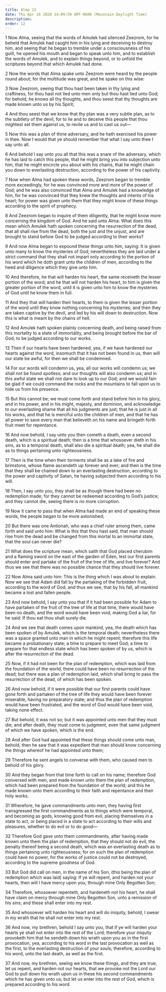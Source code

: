 ```yaml
---
title: Alma 12
date: Thu Apr 16 2020 14:09:59 GMT-0600 (Mountain Daylight Time)
description: 
order: 12
---
```


<p>
  1 Now Alma, seeing that the words of Amulek had silenced Zeezrom, for he
  beheld that Amulek had caught him in his lying and deceiving to destroy him,
  and seeing that he began to tremble under a consciousness of his guilt, he
  opened his mouth and began to speak unto him, and to establish the words of
  Amulek, and to explain things beyond, or to unfold the scriptures beyond that
  which Amulek had done.
</p>
<p>
  2 Now the words that Alma spake unto Zeezrom were heard by the people round
  about; for the multitude was great, and he spake on this wise:
</p>
<p>
  3 Now Zeezrom, seeing that thou hast been taken in thy lying and craftiness,
  for thou hast not lied unto men only but thou hast lied unto God; for behold,
  he knows all thy thoughts, and thou seest that thy thoughts are made known
  unto us by his Spirit;
</p>
<p>
  4 And thou seest that we know that thy plan was a very subtle plan, as to the
  subtlety of the devil, for to lie and to deceive this people that thou
  mightest set them against us, to revile us and to cast us out&#x2014;
</p>
<p>
  5 Now this was a plan of thine adversary, and he hath exercised his power in
  thee. Now I would that ye should remember that what I say unto thee I say unto
  all.
</p>
<p>
  6 And behold I say unto you all that this was a snare of the adversary, which
  he has laid to catch this people, that he might bring you into subjection unto
  him, that he might encircle you about with his chains, that he might chain you
  down to everlasting destruction, according to the power of his captivity.
</p>
<p>
  7 Now when Alma had spoken these words, Zeezrom began to tremble more
  exceedingly, for he was convinced more and more of the power of God; and he
  was also convinced that Alma and Amulek had a knowledge of him, for he was
  convinced that they knew the thoughts and intents of his heart; for power was
  given unto them that they might know of these things according to the spirit
  of prophecy.
</p>
<p>
  8 And Zeezrom began to inquire of them diligently, that he might know more
  concerning the kingdom of God. And he said unto Alma: What does this mean
  which Amulek hath spoken concerning the resurrection of the dead, that all
  shall rise from the dead, both the just and the unjust, and are brought to
  stand before God to be judged according to their works?
</p>
<p>
  9 And now Alma began to expound these things unto him, saying: It is given
  unto many to know the mysteries of God; nevertheless they are laid under a
  strict command that they shall not impart only according to the portion of his
  word which he doth grant unto the children of men, according to the heed and
  diligence which they give unto him.
</p>
<p>
  10 And therefore, he that will harden his heart, the same receiveth the lesser
  portion of the word; and he that will not harden his heart, to him is given
  the greater portion of the word, until it is given unto him to know the
  mysteries of God until he know them in full.
</p>
<p>
  11 And they that will harden their hearts, to them is given the lesser portion
  of the word until they know nothing concerning his mysteries; and then they
  are taken captive by the devil, and led by his will down to destruction. Now
  this is what is meant by the chains of hell.
</p>
<p>
  12 And Amulek hath spoken plainly concerning death, and being raised from this
  mortality to a state of immortality, and being brought before the bar of God,
  to be judged according to our works.
</p>
<p>
  13 Then if our hearts have been hardened, yea, if we have hardened our hearts
  against the word, insomuch that it has not been found in us, then will our
  state be awful, for then we shall be condemned.
</p>
<p>
  14 For our words will condemn us, yea, all our works will condemn us; we shall
  not be found spotless; and our thoughts will also condemn us; and in this
  awful state we shall not dare to look up to our God; and we would fain be glad
  if we could command the rocks and the mountains to fall upon us to hide us
  from his presence.
</p>
<p>
  15 But this cannot be; we must come forth and stand before him in his glory,
  and in his power, and in his might, majesty, and dominion, and acknowledge to
  our everlasting shame that all his judgments are just; that he is just in all
  his works, and that he is merciful unto the children of men, and that he has
  all power to save every man that believeth on his name and bringeth forth
  fruit meet for repentance.
</p>
<p>
  16 And now behold, I say unto you then cometh a death, even a second death,
  which is a spiritual death; then is a time that whosoever dieth in his sins,
  as to a temporal death, shall also die a spiritual death; yea, he shall die as
  to things pertaining unto righteousness.
</p>
<p>
  17 Then is the time when their torments shall be as a lake of fire and
  brimstone, whose flame ascendeth up forever and ever; and then is the time
  that they shall be chained down to an everlasting destruction, according to
  the power and captivity of Satan, he having subjected them according to his
  will.
</p>
<p>
  18 Then, I say unto you, they shall be as though there had been no redemption
  made; for they cannot be redeemed according to God&#x2019;s justice; and they
  cannot die, seeing there is no more corruption.
</p>
<p>
  19 Now it came to pass that when Alma had made an end of speaking these words,
  the people began to be more astonished;
</p>
<p>
  20 But there was one Antionah, who was a chief ruler among them, came forth
  and said unto him: What is this that thou hast said, that man should rise from
  the dead and be changed from this mortal to an immortal state, that the soul
  can never die?
</p>
<p>
  21 What does the scripture mean, which saith that God placed cherubim and a
  flaming sword on the east of the garden of Eden, lest our first parents should
  enter and partake of the fruit of the tree of life, and live forever? And thus
  we see that there was no possible chance that they should live forever.
</p>
<p>
  22 Now Alma said unto him: This is the thing which I was about to explain. Now
  we see that Adam did fall by the partaking of the forbidden fruit, according
  to the word of God; and thus we see, that by his fall, all mankind became a
  lost and fallen people.
</p>
<p>
  23 And now behold, I say unto you that if it had been possible for Adam to
  have partaken of the fruit of the tree of life at that time, there would have
  been no death, and the word would have been void, making God a liar, for he
  said: If thou eat thou shalt surely die.
</p>
<p>
  24 And we see that death comes upon mankind, yea, the death which has been
  spoken of by Amulek, which is the temporal death; nevertheless there was a
  space granted unto man in which he might repent; therefore this life became a
  probationary state; a time to prepare to meet God; a time to prepare for that
  endless state which has been spoken of by us, which is after the resurrection
  of the dead.
</p>
<p>
  25 Now, if it had not been for the plan of redemption, which was laid from the
  foundation of the world, there could have been no resurrection of the dead;
  but there was a plan of redemption laid, which shall bring to pass the
  resurrection of the dead, of which has been spoken.
</p>
<p>
  26 And now behold, if it were possible that our first parents could have gone
  forth and partaken of the tree of life they would have been forever miserable,
  having no preparatory state; and thus the plan of redemption would have been
  frustrated, and the word of God would have been void, taking none effect.
</p>
<p>
  27 But behold, it was not so; but it was appointed unto men that they must
  die; and after death, they must come to judgment, even that same judgment of
  which we have spoken, which is the end.
</p>
<p>
  28 And after God had appointed that these things should come unto man, behold,
  then he saw that it was expedient that man should know concerning the things
  whereof he had appointed unto them;
</p>
<p>
  29 Therefore he sent angels to converse with them, who caused men to behold of
  his glory.
</p>
<p>
  30 And they began from that time forth to call on his name; therefore God
  conversed with men, and made known unto them the plan of redemption, which had
  been prepared from the foundation of the world; and this he made known unto
  them according to their faith and repentance and their holy works.
</p>
<p>
  31 Wherefore, he gave commandments unto men, they having first transgressed
  the first commandments as to things which were temporal, and becoming as gods,
  knowing good from evil, placing themselves in a state to act, or being placed
  in a state to act according to their wills and pleasures, whether to do evil
  or to do good&#x2014;
</p>
<p>
  32 Therefore God gave unto them commandments, after having made known unto
  them the plan of redemption, that they should not do evil, the penalty thereof
  being a second death, which was an everlasting death as to things pertaining
  unto righteousness; for on such the plan of redemption could have no power,
  for the works of justice could not be destroyed, according to the supreme
  goodness of God.
</p>
<p>
  33 But God did call on men, in the name of his Son, (this being the plan of
  redemption which was laid) saying: If ye will repent, and harden not your
  hearts, then will I have mercy upon you, through mine Only Begotten Son;
</p>
<p>
  34 Therefore, whosoever repenteth, and hardeneth not his heart, he shall have
  claim on mercy through mine Only Begotten Son, unto a remission of his sins;
  and these shall enter into my rest.
</p>
<p>
  35 And whosoever will harden his heart and will do iniquity, behold, I swear
  in my wrath that he shall not enter into my rest.
</p>
<p>
  36 And now, my brethren, behold I say unto you, that if ye will harden your
  hearts ye shall not enter into the rest of the Lord; therefore your iniquity
  provoketh him that he sendeth down his wrath upon you as in the first
  provocation, yea, according to his word in the last provocation as well as the
  first, to the everlasting destruction of your souls; therefore, according to
  his word, unto the last death, as well as the first.
</p>
<p>
  37 And now, my brethren, seeing we know these things, and they are true, let
  us repent, and harden not our hearts, that we provoke not the Lord our God to
  pull down his wrath upon us in these his second commandments which he has
  given unto us; but let us enter into the rest of God, which is prepared
  according to his word.
</p>
